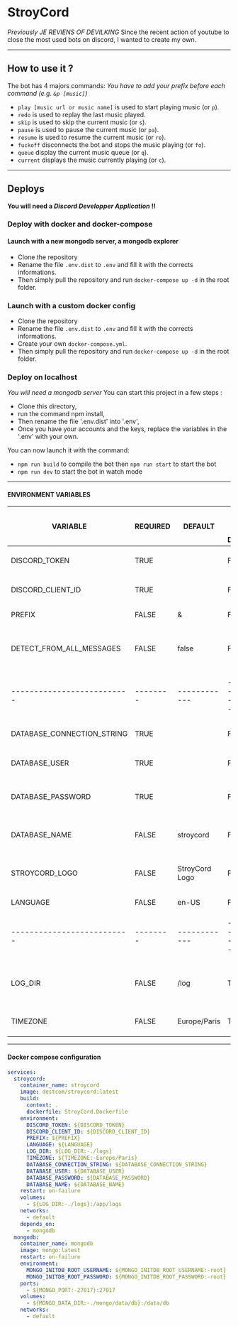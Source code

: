 # StroyCord

_Previously JE REVIENS OF DEVILKING_
Since the recent action of youtube to close the most used bots on discord, I wanted to create my own.

---

## How to use it ?

The bot has 4 majors commands:
_You have to add your prefix before each command (e.g. `&p [music]`)_

- `play [music url or music name]` is used to start playing music (or `p`).
- `redo` is used to replay the last music played.
- `skip` is used to skip the current music (or `s`).
- `pause` is used to pause the current music (or `pa`).
- `resume` is used to resume the current music (or `re`).
- `fuckoff` disconnects the bot and stops the music playing (or `fo`).
- `queue` display the current music queue (or `q`).
- `current` displays the music currently playing (or `c`).

---

## Deploys

**You will need a _Discord Developper Application_ !!**

### Deploy with docker and docker-compose

#### Launch with a new mongodb server, a mongodb explorer

- Clone the repository
- Rename the file `.env.dist` to `.env` and fill it with the corrects informations.
- Then simply pull the repository and run `docker-compose up -d` in the root folder.

### Launch with a custom docker config

- Clone the repository
- Rename the file `.env.dist` to `.env` and fill it with the corrects informations.
- Create your own `docker-compose.yml`.
- Then simply pull the repository and run `docker-compose up -d` in the root folder.

### Deploy on localhost

_You will need a mongodb server_
You can start this project in a few steps :

- Clone this directory,
- run the command npm install,
- Then rename the file '.env.dist' into '.env',
- Once you have your accounts and the keys, replace the variables in the '.env' with your own.

You can now launch it with the command:

- `npm run build` to compile the bot
  then `npm run start` to start the bot
- `npm run dev` to start the bot in watch mode

---

#### ENVIRONMENT VARIABLES

| VARIABLE                   | REQUIRED | DEFAULT        | USED ONLY FOR DOCKER | DESCRIPTION                                               |
| -------------------------- | -------- | -------------- | -------------------- | --------------------------------------------------------- |
| DISCORD_TOKEN              | TRUE     |                | FALSE                | string - Your discord app token                           |
| DISCORD_CLIENT_ID          | TRUE     |                | FALSE                | string - Your discord client id                           |
| PREFIX                     | FALSE    | &              | FALSE                | string - Your bot prefix                                  |
| DETECT_FROM_ALL_MESSAGES   | FALSE    | false          | FALSE                | boolean - Used to directly detect and play a youtube link |
| -------------------------- | -------- | ------------   | -------------------- | ------------------------------------------                |
| DATABASE_CONNECTION_STRING | TRUE     |                | FALSE                | string - Your mongodb uri string                          |
| DATABASE_USER              | TRUE     |                | FALSE                | string - Your mongodb user name                           |
| DATABASE_PASSWORD          | TRUE     |                | FALSE                | string - Your mongodb user password                       |
| DATABASE_NAME              | FALSE    | stroycord      | FALSE                | string - Your mongodb database name                       |
| STROYCORD_LOGO             | FALSE    | StroyCord Logo | FALSE                | string - The avatar url you want to give to the bot       |
| LANGUAGE                   | FALSE    | en-US          | FALSE                | string - The bot language                                 |
| -------------------------- | -------- | ------------   | -------------------- | ------------------------------------------                |
| LOG_DIR                    | FALSE    | /log           | TRUE                 | string - Your logging directory path use for docker       |
| TIMEZONE                   | FALSE    | Europe/Paris   | TRUE                 | string - Your container timezone                          |


---


#### Docker compose configuration

```yaml
services:
  stroycord:
    container_name: stroycord
    image: destcom/stroycord:latest
    build:
      context: .
      dockerfile: StroyCord.Dockerfile
    environment:
      DISCORD_TOKEN: ${DISCORD_TOKEN}
      DISCORD_CLIENT_ID: ${DISCORD_CLIENT_ID}
      PREFIX: ${PREFIX}
      LANGUAGE: ${LANGUAGE}
      LOG_DIR: ${LOG_DIR:-./logs}
      TIMEZONE: ${TIMEZONE:-Europe/Paris}
      DATABASE_CONNECTION_STRING: ${DATABASE_CONNECTION_STRING}
      DATABASE_USER: ${DATABASE_USER}
      DATABASE_PASSWORD: ${DATABASE_PASSWORD}
      DATABASE_NAME: ${DATABASE_NAME}
    restart: on-failure
    volumes:
      - ${LOG_DIR:-./logs}:/app/logs
    networks:
      - default
    depends_on:
      - mongodb
  mongodb:
    container_name: mongodb
    image: mongo:latest
    restart: on-failure
    environment:
      MONGO_INITDB_ROOT_USERNAME: ${MONGO_INITDB_ROOT_USERNAME:-root}
      MONGO_INITDB_ROOT_PASSWORD: ${MONGO_INITDB_ROOT_PASSWORD:-root}
    ports:
      - ${MONGO_PORT:-27017}:27017
    volumes:
      - ${MONGO_DATA_DIR:-./mongo/data/db}:/data/db
    networks:
      - default
```
